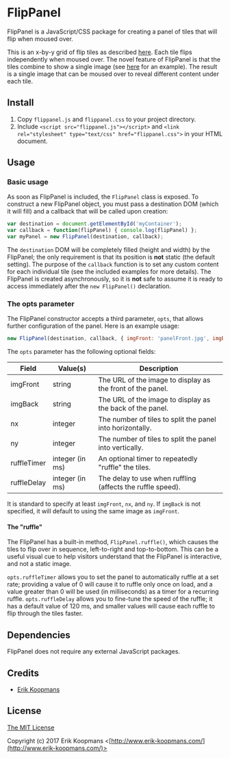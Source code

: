 # FlipPanel

FlipPanel is a JavaScript/CSS package for creating a panel of tiles that will flip when moused over.

This is an x-by-y grid of flip tiles as described [here](https://davidwalsh.name/css-flip). Each tile flips independently when moused over. The novel feature of FlipPanel is that the tiles combine to show a single image (see [here](http://www.erik-koopmans.com/portfolio/) for an example). The result is a single image that can be moused over to reveal different content under each tile.

## Install

1. Copy `flippanel.js` and `flippanel.css` to your project directory.
2. Include `<script src="flippanel.js"></script>` and `<link rel="stylesheet" type="text/css" href="flippanel.css">` in your HTML document.

## Usage

### Basic usage

As soon as FlipPanel is included, the `FlipPanel` class is exposed. To construct a new FlipPanel object, you must pass a destination DOM (which it will fill) and a callback that will be called upon creation:

```js
var destination = document.getElementById('myContainer');
var callback = function(flipPanel) { console.log(flipPanel) };
var myPanel = new FlipPanel(destination, callback);
```

The `destination` DOM will be completely filled (height and width) by the FlipPanel; the only requirement is that its position is **not** static (the default setting). The purpose of the `callback` function is to set any custom content for each individual tile (see the included examples for more details). The FlipPanel is created asynchronously, so it is **not** safe to assume it is ready to access immediately after the `new FlipPanel()` declaration.

### The opts parameter

The FlipPanel constructor accepts a third parameter, `opts`, that allows further configuration of the panel. Here is an example usage:

```js
new FlipPanel(destination, callback, { imgFront: 'panelFront.jpg', imgBack: 'panelBack.jpg', nx: 2, ny: 3 });
```

The `opts` parameter has the following optional fields:

|Field       |Value(s)        |Description                                                |
|------------|----------------|-----------------------------------------------------------|
|imgFront    |string          |The URL of the image to display as the front of the panel. |
|imgBack     |string          |The URL of the image to display as the back of the panel.  |
|nx          |integer         |The number of tiles to split the panel into horizontally.  |
|ny          |integer         |The number of tiles to split the panel into vertically.    |
|ruffleTimer |integer (in ms) |An optional timer to repeatedly "ruffle" the tiles.        |
|ruffleDelay |integer (in ms) |The delay to use when ruffling (affects the ruffle speed). |

It is standard to specify at least `imgFront`, `nx`, and `ny`. If `imgBack` is not specified, it will default to using the same image as `imgFront`.

#### The "ruffle"

The FlipPanel has a built-in method, `FlipPanel.ruffle()`, which causes the tiles to flip over in sequence, left-to-right and top-to-bottom. This can be a useful visual cue to help visitors understand that the FlipPanel is interactive, and not a static image.

`opts.ruffleTimer` allows you to set the panel to automatically ruffle at a set rate; providing a value of 0 will cause it to ruffle only once on load, and a value greater than 0 will be used (in milliseconds) as a timer for a recurring ruffle. `opts.ruffleDelay` allows you to fine-tune the speed of the ruffle; it has a default value of 120 ms, and smaller values will cause each ruffle to flip through the tiles faster.

## Dependencies

FlipPanel does not require any external JavaScript packages.

## Credits

- [Erik Koopmans](https://github.com/eKoopmans)

## License

[The MIT License](http://opensource.org/licenses/MIT)

Copyright (c) 2017 Erik Koopmans <[http://www.erik-koopmans.com/](http://www.erik-koopmans.com/)>
